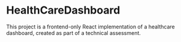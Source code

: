 # HealthCareDashboard
This project is a frontend-only React implementation of a healthcare dashboard, created as part of a technical assessment.
